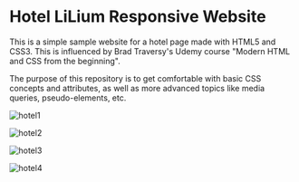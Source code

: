 Hotel LiLium Responsive Website
======

This is a simple sample website for a hotel page made with HTML5 and CSS3. This is influenced by Brad Traversy's Udemy course "Modern HTML and CSS from the beginning".

The purpose of this repository is to get comfortable with basic CSS concepts and attributes, as well as more advanced topics like media queries, pseudo-elements, etc.



![hotel1](https://user-images.githubusercontent.com/66064372/136348706-f79523f4-9568-4781-b77a-cfa0e6f457ef.PNG)


![hotel2](https://user-images.githubusercontent.com/66064372/136348763-f635fdc0-81eb-47cf-9e29-dffacc9c491d.PNG)


![hotel3](https://user-images.githubusercontent.com/66064372/136348782-16b58936-d867-4415-9fee-c09f7f281109.PNG)


![hotel4](https://user-images.githubusercontent.com/66064372/136348833-03214f48-c199-4860-ab09-e63379e07fff.PNG)


